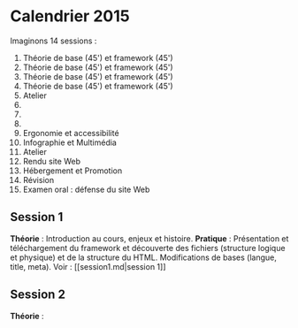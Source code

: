 # Calendrier 2015

Imaginons 14 sessions :

   1. Théorie de base (45') et framework (45')
   2. Théorie de base (45') et framework (45')
   3. Théorie de base (45') et framework (45')
   4. Théorie de base (45') et framework (45')
   5. Atelier
   6. 
   7.
   8.
   9. Ergonomie et accessibilité
   10. Infographie et Multimédia
   11. Atelier
   12. Rendu site Web
   13. Hébergement et Promotion
   14. Révision
   15. Examen oral : défense du site Web

## Session 1

   __Théorie__ : Introduction au cours, enjeux et histoire.
   __Pratique__ : Présentation et téléchargement du framework et découverte des fichiers (structure logique et physique) et de la structure du HTML. Modifications de bases (langue, title, meta). Voir : [[session1.md|session 1]]

## Session 2

   __Théorie__ : 
